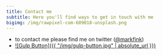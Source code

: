 ```yaml
---
title: Contact me
subtitle: Here you'll find ways to get in touch with me
bigimg: /img/rawpixel-com-609018-unsplash.png
---
```


* to contact me please find me on twitter ([@markfink](https://twitter.com/markfink))
* [![Gulp Button]({{ "/img/gulp-button.jpg" | absolute_url }})](https://www.gulp.de/gulp2/home/resume/markfink)

